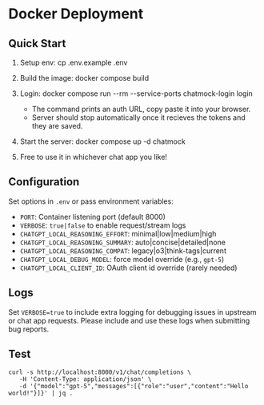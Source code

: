 # Docker Deployment

## Quick Start
1) Setup env:
   cp .env.example .env

2) Build the image:
   docker compose build

3) Login:
   docker compose run --rm --service-ports chatmock-login login
   - The command prints an auth URL, copy paste it into your browser.
   - Server should stop automatically once it recieves the tokens and they are saved.

4) Start the server:
   docker compose up -d chatmock

5) Free to use it in whichever chat app you like!

## Configuration
Set options in `.env` or pass environment variables:
- `PORT`: Container listening port (default 8000)
- `VERBOSE`: `true|false` to enable request/stream logs
- `CHATGPT_LOCAL_REASONING_EFFORT`: minimal|low|medium|high
- `CHATGPT_LOCAL_REASONING_SUMMARY`: auto|concise|detailed|none
- `CHATGPT_LOCAL_REASONING_COMPAT`: legacy|o3|think-tags|current
- `CHATGPT_LOCAL_DEBUG_MODEL`: force model override (e.g., `gpt-5`)
- `CHATGPT_LOCAL_CLIENT_ID`: OAuth client id override (rarely needed)

## Logs
Set `VERBOSE=true` to include extra logging for debugging issues in upstream or chat app requests. Please include and use these logs when submitting bug reports.

## Test

```
curl -s http://localhost:8000/v1/chat/completions \
   -H 'Content-Type: application/json' \
   -d '{"model":"gpt-5","messages":[{"role":"user","content":"Hello world!"}]}' | jq .
```